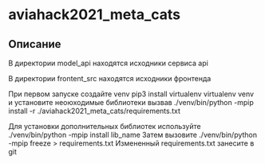 # aviahack2021_meta_cats

## Описание
В директории model_api находятся исходники сервиса api

В директории frontent_src находятся исходники фронтенда

При первом запуске создайте venv
pip3 install virtualenv
virtualenv venv
и установите неоюходимые библиотеки вызвав
./venv/bin/python -mpip install -r ./aviahack2021_meta_cats/requirements.txt

Для установки дополнительных библиотек используйте
./venv/bin/python -mpip install lib_name
Затем вызовите
./venv/bin/python -mpip freeze > requirements.txt
Измененный requirements.txt занесите в git
